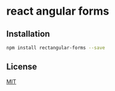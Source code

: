 # react angular forms

## Installation

```sh
npm install rectangular-forms --save
```
## License

[MIT](LICENSE)